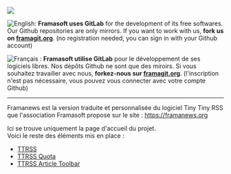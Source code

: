 [![](https://framagit.org/assets/favicon-075eba76312e8421991a0c1f89a89ee81678bcde72319dd3e8047e2a47cd3a42.ico)](https://framagit.org)

![English:](https://upload.wikimedia.org/wikipedia/commons/thumb/a/ae/Flag_of_the_United_Kingdom.svg/20px-Flag_of_the_United_Kingdom.svg.png) **Framasoft uses GitLab** for the development of its free softwares. Our Github repositories are only mirrors.
If you want to work with us, **fork us on [framagit.org](https://framagit.org)**. (no registration needed, you can sign in with your Github account)

![Français :](https://upload.wikimedia.org/wikipedia/commons/thumb/c/c3/Flag_of_France.svg/20px-Flag_of_France.svg.png) **Framasoft utilise GitLab** pour le développement de ses logiciels libres. Nos dépôts Github ne sont que des miroirs.
Si vous souhaitez travailler avec nous, **forkez-nous sur [framagit.org](https://framagit.org)**. (l'inscription n'est pas nécessaire, vous pouvez vous connecter avec votre compte Github)
* * *

Framanews est la version traduite et personnalisée du logiciel Tiny Tiny RSS que l'association Framasoft propose sur le site : 
https://framanews.org

Ici se trouve uniquement la page d'accueil du projet.  
Voici le reste des éléments mis en place :

* [TTRSS](https://framagit.org/framasoft/framanews_ttrss)
* [TTRSS Quota](https://framagit.org/framasoft/framanews_quota)
* [TTRSS Article Toolbar](https://framagit.org/framasoft/framarticle_toolbar)